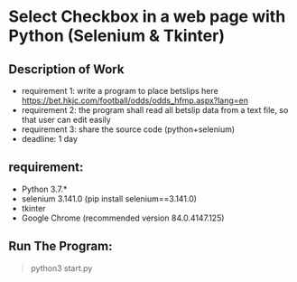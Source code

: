 # Select Checkbox in a web page with Python (Selenium & Tkinter)

## Description of Work
- requirement 1: write a program to place betslips here https://bet.hkjc.com/football/odds/odds_hfmp.aspx?lang=en
- requirement 2: the program shall read all betslip data from a text file, so that user can edit easily
- requirement 3: share the source code (python+selenium)
- deadline: 1 day

## requirement:
- Python 3.7.*
- selenium 3.141.0 (pip install selenium==3.141.0)
- tkinter
- Google Chrome (recommended version 84.0.4147.125)


## Run The Program:
> python3 start.py
